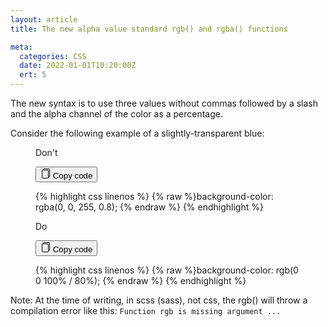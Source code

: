 ```yaml
---
layout: article
title: The new alpha value standard rgb() and rgba() functions

meta:
  categories: CSS
  date: 2022-01-01T10:20:00Z
  ert: 5
---
```



<p>
  The new syntax is to use three values without commas followed by a slash and the alpha channel of the color as a percentage.
</p>

<p>
  Consider the following example of a slightly-transparent blue:
</p>

<figure class="cp-compare-code" data-type="bad">

  <p class="cp-compare-code__label">
      Don't
  </p>

  <div class="cp-code">
      <button class="cp-button cp-button--fab  cp-code__button">
        <svg 
        xmlns="http://www.w3.org/2000/svg" 
        width="16" 
        height="16" 
        class="ob-icon" 
        viewBox="0 0 16 16"
        aria-hidden="true"
        >
          <path d="M13 0H6a2 2 0 0 0-2 2 2 2 0 0 0-2 2v10a2 2 0 0 0 2 2h7a2 2 0 0 0 2-2 2 2 0 0 0 2-2V2a2 2 0 0 0-2-2zm0 13V4a2 2 0 0 0-2-2H5a1 1 0 0 1 1-1h7a1 1 0 0 1 1 1v10a1 1 0 0 1-1 1zM3 4a1 1 0 0 1 1-1h7a1 1 0 0 1 1 1v10a1 1 0 0 1-1 1H4a1 1 0 0 1-1-1V4z"/>
        </svg>
        <span class="cp-code__tooltip" role="tooltip">
          Copy code
        </span>
      </button>
  
{% highlight css linenos %}
{% raw %}background-color: rgba(0, 0, 255, 0.8);
{% endraw %}
{% endhighlight %}
  </div>
</figure>

<figure class="cp-compare-code" data-type="good">
  <p class="cp-compare-code__label">
      Do
  </p>

  <div class="cp-code">
      <button class="cp-button cp-button--fab  cp-code__button">
        <svg 
        xmlns="http://www.w3.org/2000/svg" 
        width="16" 
        height="16" 
        class="ob-icon" 
        viewBox="0 0 16 16"
        aria-hidden="true"
        >
          <path d="M13 0H6a2 2 0 0 0-2 2 2 2 0 0 0-2 2v10a2 2 0 0 0 2 2h7a2 2 0 0 0 2-2 2 2 0 0 0 2-2V2a2 2 0 0 0-2-2zm0 13V4a2 2 0 0 0-2-2H5a1 1 0 0 1 1-1h7a1 1 0 0 1 1 1v10a1 1 0 0 1-1 1zM3 4a1 1 0 0 1 1-1h7a1 1 0 0 1 1 1v10a1 1 0 0 1-1 1H4a1 1 0 0 1-1-1V4z"/>
        </svg>
        <span class="cp-code__tooltip" role="tooltip">
          Copy code
        </span>
      </button>
  
{% highlight css linenos %}
{% raw %}background-color: rgb(0 0 100% / 80%);
{% endraw %}
{% endhighlight %}
  </div>
  
</figure>

Note: At the time of writing, in scss (sass), not css, the rgb() will throw a compilation error like this: `Function rgb is missing argument ...`




